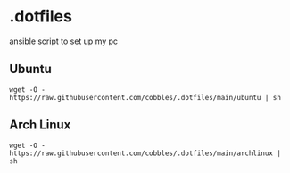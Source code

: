 # .dotfiles

ansible script to set up my pc

## Ubuntu

```shell
wget -O - https://raw.githubusercontent.com/cobbles/.dotfiles/main/ubuntu | sh
```

## Arch Linux
```shell
wget -O - https://raw.githubusercontent.com/cobbles/.dotfiles/main/archlinux | sh
```

